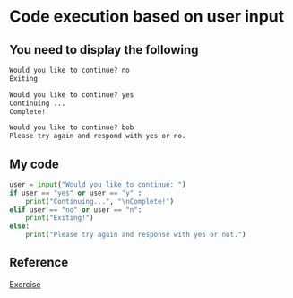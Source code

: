 # Code execution based on user input

## You need to display the following
```tex
Would you like to continue? no
Exiting

Would you like to continue? yes
Continuing ...
Complete!

Would you like to continue? bob 
Please try again and respond with yes or no.
```

## My code

```python
user = input("Would you like to continue: ")
if user == "yes" or user == "y" :
    print("Continuing...", "\nComplete!")
elif user == "no" or user == "n":
    print("Exiting!")
else:
    print("Please try again and response with yes or not.")
```

## Reference

[Exercise](https://docs.microsoft.com/en-us/learn/modules/python-if-elif-else/4-challenge)

